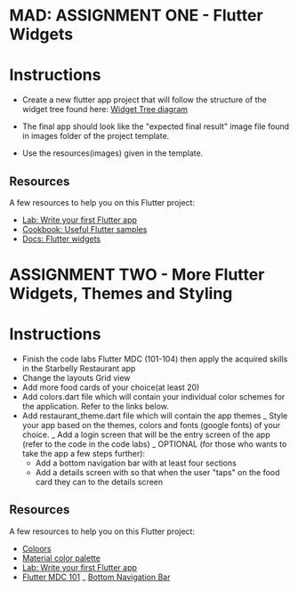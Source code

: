 # MAD: ASSIGNMENT ONE - Flutter Widgets

# Instructions

- Create a new flutter app project that will follow the structure of the widget tree found here: [Widget Tree diagram](https://drive.google.com/file/d/1bjzgIEZjsw31jmzk5PG3YRl2yqZEJp0Q/view?usp=sharing)

- The final app should look like the "expected final result" image file found in images folder of the project template.
- Use the resources(images) given in the template.

## Resources

A few resources to help you on this Flutter project:

- [Lab: Write your first Flutter app](https://flutter.dev/docs/get-started/codelab)
- [Cookbook: Useful Flutter samples](https://flutter.dev/docs/cookbook)
- [Docs: Flutter widgets](https://flutter.dev/docs/development/ui/widgets)

# ASSIGNMENT TWO - More Flutter Widgets, Themes and Styling

# Instructions

- Finish the code labs Flutter MDC (101-104) then apply the acquired skills in the Starbelly 
  Restaurant app
- Change the layouts Grid view
- Add more food cards of your choice(at least 20)
- Add colors.dart file which will contain your individual color schemes for the application. 
  Refer to the links below.
- Add restaurant_theme.dart file which will contain the app themes
_ Style your app based on the themes, colors and fonts (google fonts) of your choice.
_ Add a login screen that will be the entry screen of the app (refer to the code in the code labs)
_ OPTIONAL (for those who wants to take the app a few steps further):
    - Add a bottom navigation bar with at least four sections
    - Add a details screen with so that when the user "taps" on the food card they can to the 
      details screen 
    
  

## Resources

A few resources to help you on this Flutter project:
- [Coloors](https://coloors.co)
- [Material color palette](https://materialpalette.com)
- [Lab: Write your first Flutter app](https://flutter.dev/docs/get-started/codelab)
- [Flutter MDC 101](https://codelabs.developers.google.com/codelabs/mdc-101-flutter#0)
_ [Bottom Navigation Bar](https://api.flutter.dev/flutter/material/BottomNavigationBar-class.html)
